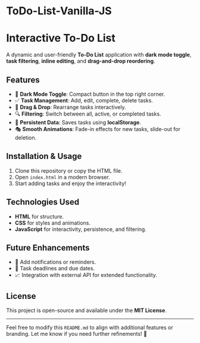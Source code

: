# ToDo-List-Vanilla-JS

# Interactive To-Do List

A dynamic and user-friendly **To-Do List** application with **dark mode toggle**, **task filtering**, **inline editing**, and **drag-and-drop reordering**.

## Features
- 🌙 **Dark Mode Toggle**: Compact button in the top right corner.
- ✅ **Task Management**: Add, edit, complete, delete tasks.
- 🔄 **Drag & Drop**: Rearrange tasks interactively.
- 🔍 **Filtering**: Switch between all, active, or completed tasks.
- 💾 **Persistent Data**: Saves tasks using **localStorage**.
- 🎭 **Smooth Animations**: Fade-in effects for new tasks, slide-out for deletion.

## Installation & Usage
1. Clone this repository or copy the HTML file.
2. Open `index.html` in a modern browser.
3. Start adding tasks and enjoy the interactivity!

## Technologies Used
- **HTML** for structure.
- **CSS** for styles and animations.
- **JavaScript** for interactivity, persistence, and filtering.

## Future Enhancements
- 🔔 Add notifications or reminders.
- 📅 Task deadlines and due dates.
- 📈 Integration with external API for extended functionality.

## License
This project is open-source and available under the **MIT License**.

---

Feel free to modify this `README.md` to align with additional features or branding. Let me know if you need further refinements! 🚀
